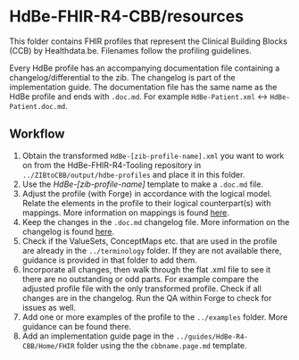 
# HdBe-FHIR-R4-CBB/resources
This folder contains FHIR profiles that represent the Clinical Building Blocks (CCB) by Healthdata.be. Filenames follow the profiling guidelines.

Every HdBe profile has an accompanying documentation file containing a changelog/differential to the zib. The changelog is part of the implementation guide. The documentation file has the same name as the HdBe profile and ends with `.doc.md`. For example `HdBe-Patient.xml` <-> `HdBe-Patient.doc.md`.

## Workflow
1. Obtain the transformed `HdBe-[zib-profile-name].xml` you want to work on from the HdBe-FHIR-R4-Tooling repository in `../ZIBtoCBB/output/hdbe-profiles` and place it in this folder. 
2. Use the _HdBe-[zib-profile-name]_ template to make a `.doc.md` file.
3. Adjust the profile (with Forge) in accordance with the logical model. Relate the elements in the profile to their logical counterpart(s) with mappings. More information on mappings is found [here](https://simplifier.net/guide/hdbe-r4-cbb/Home/Guidance/ProfilingGuidelines.page.md?version=current#associatingthelogicaldefinitiontostructuredefinitions). 
4. Keep the changes in the `.doc.md` changelog file. More information on the changelog is found [here](https://simplifier.net/guide/hdbe-r4-cbb/Home/Guidance/ProfilingGuidelines.page.md?version=current#changelog).
5. Check if the ValueSets, ConceptMaps etc. that are used in the profile are already in the `../terminology` folder. If they are not available there, guidance is provided in that folder to add them. 
6. Incorporate all changes, then walk through the flat .xml file to see it there are no outstanding or odd parts. For example compare the adjusted profile file with the only transformed profile. Check if all changes are in the changelog. Run the QA within Forge to check for issues as well.
7. Add one or more examples of the profile to the `../examples` folder. More guidance can be found there.
8. Add an implementation guide page in the `../guides/HdBe-R4-CBB/Home/FHIR` folder using the the `cbbname.page.md` template. 
